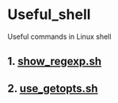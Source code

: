 # Useful_shell
Useful commands in Linux shell

## 1. <a href=show_regexp.sh>show_regexp.sh</a>

## 2. <a href=use_getopts.sh>use_getopts.sh</a>
